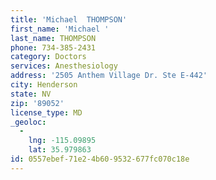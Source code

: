 ```yaml
---
title: 'Michael  THOMPSON'
first_name: 'Michael '
last_name: THOMPSON
phone: 734-385-2431
category: Doctors
services: Anesthesiology
address: '2505 Anthem Village Dr. Ste E-442'
city: Henderson
state: NV
zip: '89052'
license_type: MD
_geoloc:
  -
    lng: -115.09895
    lat: 35.979863
id: 0557ebef-71e2-4b60-9532-677fc070c18e
---
```

